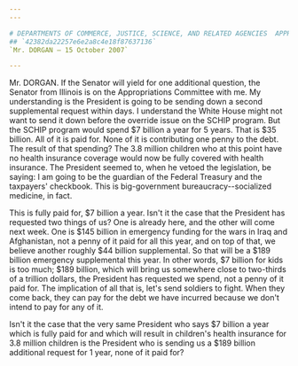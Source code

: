 ```yaml
---
---

# DEPARTMENTS OF COMMERCE, JUSTICE, SCIENCE, AND RELATED AGENCIES  APPROPRIATIONS ACT, 2008
## `42382da22257e6e2a8c4e18f87637136`
`Mr. DORGAN — 15 October 2007`

---
```



Mr. DORGAN. If the Senator will yield for one additional question, 
the Senator from Illinois is on the Appropriations Committee with me. 
My understanding is the President is going to be sending down a second 
supplemental request within days. I understand the White House might 
not want to send it down before the override issue on the SCHIP 
program. But the SCHIP program would spend $7 billion a year for 5 
years. That is $35 billion. All of it is paid for. None of it is 
contributing one penny to the debt. The result of that spending? The 
3.8 million children who at this point have no health insurance 
coverage would now be fully covered with health insurance. The 
President seemed to, when he vetoed the legislation, be saying: I am 
going to be the guardian of the Federal Treasury and the taxpayers' 
checkbook. This is big-government bureaucracy--socialized medicine, in 
fact.

This is fully paid for, $7 billion a year. Isn't it the case that the 
President has requested two things of us? One is already here, and the 
other will come next week. One is $145 billion in emergency funding for 
the wars in Iraq and Afghanistan, not a penny of it paid for all this 
year, and on top of that, we believe another roughly $44 billion 
supplemental. So that will be a $189 billion emergency supplemental 
this year. In other words, $7 billion for kids is too much; $189 
billion, which will bring us somewhere close to two-thirds of a 
trillion dollars, the President has requested we spend, not a penny of 
it paid for. The implication of all that is, let's send soldiers to 
fight. When they come back, they can pay for the debt we have incurred 
because we don't intend to pay for any of it.

Isn't it the case that the very same President who says $7 billion a 
year which is fully paid for and which will result in children's health 
insurance for 3.8 million children is the President who is sending us a 
$189 billion additional request for 1 year, none of it paid for?